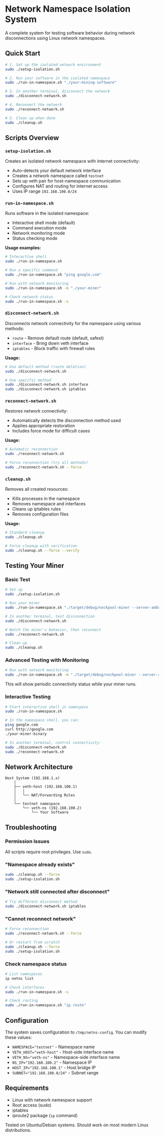 # Network Namespace Isolation System

A complete system for testing software behavior during network disconnections using Linux network namespaces.

## Quick Start

```bash
# 1. Set up the isolated network environment
sudo ./setup-isolation.sh

# 2. Run your software in the isolated namespace
sudo ./run-in-namespace.sh "./your-mining-software"

# 3. In another terminal, disconnect the network
sudo ./disconnect-network.sh

# 4. Reconnect the network
sudo ./reconnect-network.sh

# 5. Clean up when done
sudo ./cleanup.sh
```

## Scripts Overview

### `setup-isolation.sh`
Creates an isolated network namespace with internet connectivity:
- Auto-detects your default network interface
- Creates a network namespace called `testnet`
- Sets up veth pair for host-namespace communication
- Configures NAT and routing for internet access
- Uses IP range `192.168.100.0/24`

### `run-in-namespace.sh`
Runs software in the isolated namespace:
- Interactive shell mode (default)
- Command execution mode
- Network monitoring mode
- Status checking mode

**Usage examples:**
```bash
# Interactive shell
sudo ./run-in-namespace.sh

# Run a specific command
sudo ./run-in-namespace.sh "ping google.com"

# Run with network monitoring
sudo ./run-in-namespace.sh -m "./your-miner"

# Check network status
sudo ./run-in-namespace.sh -s
```

### `disconnect-network.sh`
Disconnects network connectivity for the namespace using various methods:
- `route` - Remove default route (default, safest)
- `interface` - Bring down veth interface
- `iptables` - Block traffic with firewall rules

**Usage:**
```bash
# Use default method (route deletion)
sudo ./disconnect-network.sh

# Use specific method
sudo ./disconnect-network.sh interface
sudo ./disconnect-network.sh iptables
```

### `reconnect-network.sh`
Restores network connectivity:
- Automatically detects the disconnection method used
- Applies appropriate restoration
- Includes force mode for difficult cases

**Usage:**
```bash
# Automatic reconnection
sudo ./reconnect-network.sh

# Force reconnection (try all methods)
sudo ./reconnect-network.sh --force
```

### `cleanup.sh`
Removes all created resources:
- Kills processes in the namespace
- Removes namespace and interfaces
- Cleans up iptables rules
- Removes configuration files

**Usage:**
```bash
# Standard cleanup
sudo ./cleanup.sh

# Force cleanup with verification
sudo ./cleanup.sh --force --verify
```

## Testing Your Miner

### Basic Test
```bash
# Set up
sudo ./setup-isolation.sh

# Run your miner
sudo ./run-in-namespace.sh "./target/debug/nockpool-miner --server-address your-server --key your-key"

# In another terminal, test disconnection
sudo ./disconnect-network.sh

# Watch the miner's behavior, then reconnect
sudo ./reconnect-network.sh

# Clean up
sudo ./cleanup.sh
```

### Advanced Testing with Monitoring
```bash
# Run with network monitoring
sudo ./run-in-namespace.sh -m "./target/debug/nockpool-miner --server-address your-server --key your-key"
```

This will show periodic connectivity status while your miner runs.

### Interactive Testing
```bash
# Start interactive shell in namespace
sudo ./run-in-namespace.sh

# In the namespace shell, you can:
ping google.com
curl http://google.com
./your-miner-binary

# In another terminal, control connectivity:
sudo ./disconnect-network.sh
sudo ./reconnect-network.sh
```

## Network Architecture

```
Host System (192.168.1.x)
    │
    ├── veth-host (192.168.100.1)
    │   │
    │   └── NAT/Forwarding Rules
    │
    └── testnet namespace
        └── veth-ns (192.168.100.2)
            └── Your Software
```

## Troubleshooting

### Permission Issues
All scripts require root privileges. Use `sudo`.

### "Namespace already exists"
```bash
sudo ./cleanup.sh --force
sudo ./setup-isolation.sh
```

### "Network still connected after disconnect"
```bash
# Try different disconnect method
sudo ./disconnect-network.sh iptables
```

### "Cannot reconnect network"
```bash
# Force reconnection
sudo ./reconnect-network.sh --force

# Or restart from scratch
sudo ./cleanup.sh --force
sudo ./setup-isolation.sh
```

### Check namespace status
```bash
# List namespaces
ip netns list

# Check interfaces
sudo ./run-in-namespace.sh -s

# Check routing
sudo ./run-in-namespace.sh "ip route"
```

## Configuration

The system saves configuration to `/tmp/netns-config`. You can modify these values:

- `NAMESPACE="testnet"` - Namespace name
- `VETH_HOST="veth-host"` - Host-side interface name
- `VETH_NS="veth-ns"` - Namespace-side interface name
- `NS_IP="192.168.100.2"` - Namespace IP
- `HOST_IP="192.168.100.1"` - Host bridge IP
- `SUBNET="192.168.100.0/24"` - Subnet range

## Requirements

- Linux with network namespace support
- Root access (sudo)
- iptables
- iproute2 package (`ip` command)

Tested on Ubuntu/Debian systems. Should work on most modern Linux distributions.